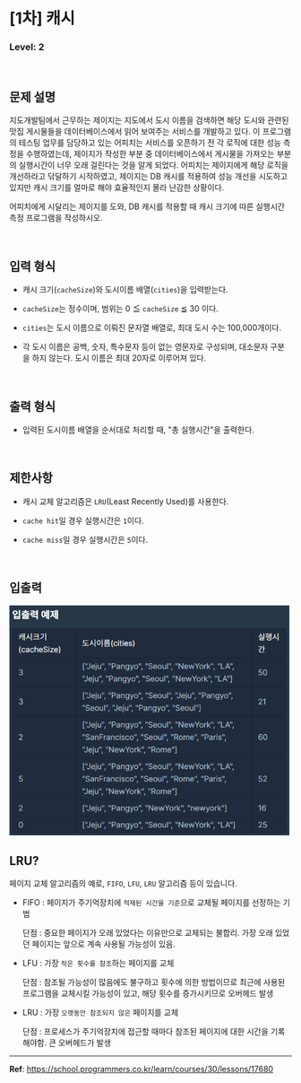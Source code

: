 # [1차] 캐시

### Level: 2

<br>

## 문제 설명

지도개발팀에서 근무하는 제이지는 지도에서 도시 이름을 검색하면 해당 도시와 관련된 맛집 게시물들을 데이터베이스에서 읽어 보여주는 서비스를 개발하고 있다.
이 프로그램의 테스팅 업무를 담당하고 있는 어피치는 서비스를 오픈하기 전 각 로직에 대한 성능 측정을 수행하였는데, 제이지가 작성한 부분 중 데이터베이스에서 게시물을 가져오는 부분의 실행시간이 너무 오래 걸린다는 것을 알게 되었다.
어피치는 제이지에게 해당 로직을 개선하라고 닦달하기 시작하였고, 제이지는 DB 캐시를 적용하여 성능 개선을 시도하고 있지만 캐시 크기를 얼마로 해야 효율적인지 몰라 난감한 상황이다.

어피치에게 시달리는 제이지를 도와, DB 캐시를 적용할 때 캐시 크기에 따른 실행시간 측정 프로그램을 작성하시오.

<br>

## 입력 형식

- 캐시 크기(`cacheSize`)와 도시이름 배열(`cities`)을 입력받는다.

- `cacheSize`는 정수이며, 범위는 0 ≦ `cacheSize` ≦ 30 이다.

- `cities`는 도시 이름으로 이뤄진 문자열 배열로, 최대 도시 수는 100,000개이다.

- 각 도시 이름은 공백, 숫자, 특수문자 등이 없는 영문자로 구성되며, 대소문자 구분을 하지 않는다. 도시 이름은 최대 20자로 이루어져 있다.

<br>

## 출력 형식

- 입력된 도시이름 배열을 순서대로 처리할 때, "총 실행시간"을 출력한다.

<br>

## 제한사항

- 캐시 교체 알고리즘은 `LRU`(Least Recently Used)를 사용한다.

- `cache hit`일 경우 실행시간은 `1`이다.

- `cache miss`일 경우 실행시간은 `5`이다.

<br>

## 입출력

<img src="./exam_1.png" style="width: 500px" alt="exam_1" />

<br>

## LRU?

페이지 교체 알고리즘의 예로, `FIFO`, `LFU`, `LRU` 알고리즘 등이 있습니다.

- FIFO : 페이지가 주기억장치에 `적재된 시간을 기준`으로 교체될 페이지를 선정하는 기법

  단점 : 중요한 페이지가 오래 있었다는 이유만으로 교체되는 불합리. 가장 오래 있었던 페이지는 앞으로 계속 사용될 가능성이 있음.

- LFU : 가장 `적은 횟수를 참조`하는 페이지를 교체

  단점 : 참조될 가능성이 많음에도 불구하고 횟수에 의한 방법이므로 최근에 사용된 프로그램을 교체시킬 가능성이 있고, 해당 횟수를 증가시키므로 오버헤드 발생

- LRU : 가장 `오랫동안 참조되지 않은` 페이지를 교체

  단점 : 프로세스가 주기억장치에 접근할 때마다 참조된 페이지에 대한 시간을 기록해야함. 큰 오버헤드가 발생

---

**Ref**: https://school.programmers.co.kr/learn/courses/30/lessons/17680